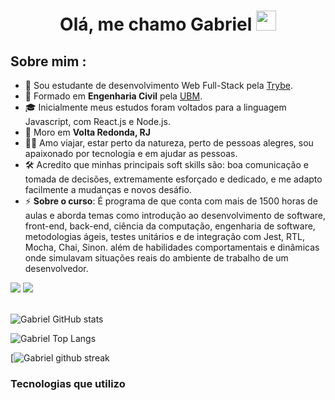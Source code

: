 <h1 align="center">Olá, me chamo Gabriel <img src="https://media.giphy.com/media/hvRJCLFzcasrR4ia7z/giphy.gif" width="32"></h1>



## Sobre mim :

- 🏢 Sou estudante de desenvolvimento Web Full-Stack pela [Trybe](https://www.betrybe.com/).
- 🏢 Formado em **Engenharia Civil** pela [UBM](https://www.ubm.br/).
- 🎓 Inicialmente meus estudos foram voltados para a linguagem Javascript, com React.js e Node.js.
- 🏡 Moro em **Volta Redonda, RJ**
- 🧑‍💻 Amo viajar, estar perto da natureza, perto de pessoas alegres, sou apaixonado por tecnologia e em ajudar as pessoas.
- 🛠️ Acredito que minhas principais soft skills são: boa comunicação e tomada de decisões, extremamente esforçado e dedicado, e me adapto facilmente a mudanças e novos desáfio. 
- ⚡ **Sobre o curso**: É programa de que conta com mais de 1500 horas de aulas e aborda temas como introdução ao desenvolvimento de software, front-end, back-end, ciência da computação, engenharia de software, metodologias ágeis, testes unitários e de integração com Jest, RTL, Mocha, Chai, Sinon. além de habilidades comportamentais e dinâmicas onde simulavam situações reais do ambiente de trabalho de um desenvolvedor. 

<div>
   <a href="https://www.linkedin.com/in/gabriel-pereira-antunes" target="_blank"><img src="https://img.shields.io/badge/LinkedIn-0077B5?style=for-the-badge&logo=linkedin&logoColor=white" target="_blank"></a>
   <a href="mailto:gabrielja2antunes@gmail.com"><img src="https://img.shields.io/badge/Gmail-D14836?style=for-the-badge&logo=gmail&logoColor=white" target="_blank"></a>  
<div><br/>

   
![Gabriel GitHub stats](https://github-readme-stats.vercel.app/api?username=Gabrielja2&theme=blue-green)
   
![Gabriel Top Langs](https://github-readme-stats.vercel.app/api/top-langs/?username=Gabrielja2&theme=blue-green)
   
[![Gabriel github streak](https://github-readme-streak-stats.herokuapp.com/?user=Gabrielja2&theme=blue-green)

### Tecnologias que utilizo
   
<div style="display: inline-block"><br/>
   <img align="center" alt=""docker src="https://badgen.net/badge/icon/docker?icon=docker&label">
   <img align="center" alt=""js src="https://img.shields.io/badge/--F7DF1E?logo=javascript&logoColor=020"> 
   <img align="center" alt=""html5 src="https://img.shields.io/badge/React-20232A?style=for-the-badge&logo=react&logoColor=61DAFB">
   <img align="center" alt=""html5 src="https://img.shields.io/badge/Tailwind_CSS-38B2AC?style=for-the-badge&logo=tailwind-css&logoColor=white">
   <img align="center" alt=""html5 src="https://img.shields.io/badge/Bootstrap-563D7C?style=for-the-badge&logo=bootstrap&logoColor=white">
   <img align="center" alt=""html5 src="https://img.shields.io/badge/Jest-323330?style=for-the-badge&logo=Jest&logoColor=white">
   <img align="center" alt=""html5 src="https://badgen.net/badge/icon/typescript?icon=typescript&label">   
<div>

